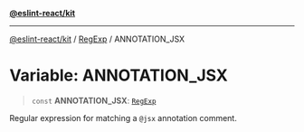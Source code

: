 [**@eslint-react/kit**](../../../../README.md)

***

[@eslint-react/kit](../../../../README.md) / [RegExp](../README.md) / ANNOTATION\_JSX

# Variable: ANNOTATION\_JSX

> `const` **ANNOTATION\_JSX**: [`RegExp`](https://developer.mozilla.org/docs/Web/JavaScript/Reference/Global_Objects/RegExp)

Regular expression for matching a `@jsx` annotation comment.

